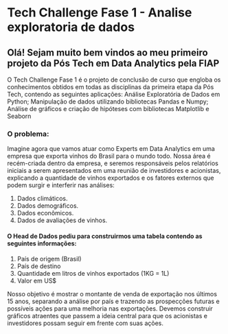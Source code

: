 # Tech Challenge Fase 1 - Analise exploratoria de dados

## Olá! Sejam muito bem vindos ao meu primeiro projeto da Pós Tech em Data Analytics pela FIAP

O Tech Challenge Fase 1 é o projeto de conclusão de curso que engloba os conhecimentos obtidos em todas as disciplinas da primeira etapa da Pós Tech, contendo as seguintes aplicações: Análise Exploratória de Dados em Python; Manipulação de dados utilizando bibliotecas Pandas e Numpy; Análise de gráficos e criação de hipóteses com bibliotecas Matplotlib e Seaborn

### O problema:

Imagine agora que vamos atuar como Experts em Data Analytics em uma empresa que exporta vinhos do Brasil para o mundo todo. Nossa área é recém-criada dentro da empresa, e seremos responsáveis pelos relatórios iniciais a serem apresentados em uma reunião de investidores e acionistas, explicando a quantidade de vinhos exportados e os fatores externos que podem surgir e interferir nas análises:

1. Dados climáticos.
2. Dados demográficos.
3. Dados econômicos.
4. Dados de avaliações de vinhos.

#### O Head de Dados pediu para construirmos uma tabela contendo as seguintes informações:

1. País de origem (Brasil)
2. País de destino
3. Quantidade em litros de vinhos exportados (1KG = 1L)
4. Valor em US$

Nosso objetivo é mostrar o montante de venda de exportação nos últimos 15 anos, separando a análise por país e trazendo as prospecções futuras e possíveis ações para uma melhoria nas exportações. Devemos construir gráficos atraentes que passem a ideia central para que os acionistas e investidores possam seguir em frente com suas ações.
